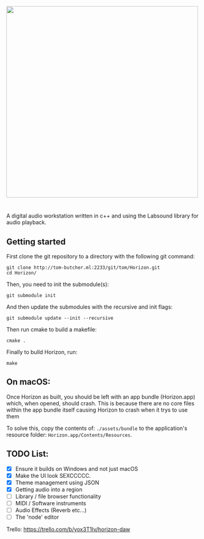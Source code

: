 <img src="http://tom-butcher.ml:2233/git/tom/Horizon/raw/branch/master/main_brand.png" width="500"></img>
#
A digital audio workstation written in c++ and using the Labsound library for audio playback.

## Getting started
First clone the git repository to a directory with the following git command:
```
git clone http://tom-butcher.ml:2233/git/tom/Horizon.git
cd Horizon/
```
Then, you need to init the submodule(s):
```
git submodule init
```
And then update the submodules with the recursive and init flags:
```
git submodule update --init --recursive
```
Then run cmake to build a makefile:
```
cmake .
```
Finally to bulld Horizon, run:
```
make
```

## On macOS:
Once Horizon as built, you should be left with an app bundle (Horizon.app) which, when opened, should crash. This is because there are no core files within the app bundle itself causing Horizon to crash when it trys to use them

To solve this, copy the contents of: ``./assets/bundle`` to the application's resource folder: ``Horizon.app/Contents/Resources``. 

## TODO List:
- [x] Ensure it builds on Windows and not just macOS
- [x] Make the UI look SEXCCCCC.
- [x] Theme management using JSON
- [x] Getting audio into a region
- [ ] Library / file browser functionality
- [ ] MIDI / Software instruments
- [ ] Audio Effects (Reverb etc...)
- [ ] The 'node' editor

Trello:
https://trello.com/b/yox3T1Iv/horizon-daw